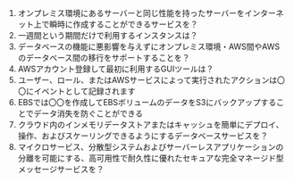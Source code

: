 1. オンプレミス環境にあるサーバーと同じ性能を持ったサーバーをインターネット上で瞬時に作成することができるサービスを？
2. 一週間という期間だけで利用するインスタンスは？
3. データベースの機能に悪影響を与えずにオンプレミス環境・AWS間やAWSのデータベース間の移行をサポートすることを？
4. AWSアカウント登録して最初に利用するGUIツールは？
5. ユーザー、ロール、またはAWSサービスによって実行されたアクションは〇〇にイベントとして記録されます
6. EBSでは〇〇を作成してEBSボリュームのデータをS3にバックアップすることでデータ消失を防ぐことができる
7. クラウド内のインメモリデータストアまたはキャッシュを簡単にデプロイ、操作、およびスケーリングできるようにするデータベースサービスを？
8. マイクロサービス、分散型システムおよびサーバーレスアプリケーションの分離を可能にする、高可用性で耐久性に優れたセキュアな完全マネージド型メッセージサービスを？
